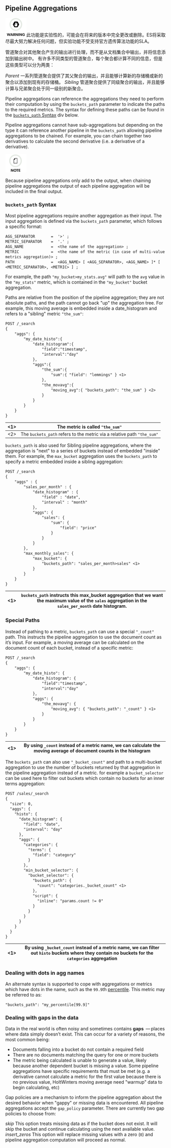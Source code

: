## Pipeline Aggregations

![Warning](/images/icons/warning.png)此功能是实验性的，可能会在将来的版本中完全更改或删除。ES将采取尽最大努力解决任何问题，但实验功能不受支持官方遗传算法功能的SLA。

管道聚合对其他聚合产生的输出进行处理，而不是从文档集合中输出，并将信息添加到输出树中。 有许多不同类型的管道聚合，每个聚合都计算不同的信息，但是这些类型可以分为两类：

_Parent_
    一系列管道聚合提供了其父聚合的输出，并且能够计算新的存储桶或新的聚合以添加到现有的存储桶。
_Sibling_
    管道聚合提供了同级聚合的输出，并且能够计算与兄弟聚合处于同一级别的新聚合。

Pipeline aggregations can reference the aggregations they need to perform their computation by using the `buckets_path` parameter to indicate the paths to the required metrics. The syntax for defining these paths can be found in the [`buckets_path` Syntax](search-aggregations-pipeline.html#buckets-path-syntax) div below.

Pipeline aggregations cannot have sub-aggregations but depending on the type it can reference another pipeline in the `buckets_path` allowing pipeline aggregations to be chained. For example, you can chain together two derivatives to calculate the second derivative (i.e. a derivative of a derivative).

![Note](/images/icons/note.png)

Because pipeline aggregations only add to the output, when chaining pipeline aggregations the output of each pipeline aggregation will be included in the final output.

### `buckets_path` Syntax

Most pipeline aggregations require another aggregation as their input. The input aggregation is defined via the `buckets_path` parameter, which follows a specific format:
    
    
    AGG_SEPARATOR       =  '>' ;
    METRIC_SEPARATOR    =  '.' ;
    AGG_NAME            =  <the name of the aggregation> ;
    METRIC              =  <the name of the metric (in case of multi-value metrics aggregation)> ;
    PATH                =  <AGG_NAME> [ <AGG_SEPARATOR>, <AGG_NAME> ]* [ <METRIC_SEPARATOR>, <METRIC> ] ;

For example, the path `"my_bucket>my_stats.avg"` will path to the `avg` value in the `"my_stats"` metric, which is contained in the `"my_bucket"` bucket aggregation.

Paths are relative from the position of the pipeline aggregation; they are not absolute paths, and the path cannot go back "up" the aggregation tree. For example, this moving average is embedded inside a date_histogram and refers to a "sibling" metric `"the_sum"`:
    
    
    POST /_search
    {
        "aggs": {
            "my_date_histo":{
                "date_histogram":{
                    "field":"timestamp",
                    "interval":"day"
                },
                "aggs":{
                    "the_sum":{
                        "sum":{ "field": "lemmings" } <1>
                    },
                    "the_movavg":{
                        "moving_avg":{ "buckets_path": "the_sum" } <2>
                    }
                }
            }
        }
    }

<1>| The metric is called `"the_sum"`    
---|---    
<2>| The `buckets_path` refers to the metric via a relative path `"the_sum"`  
  
`buckets_path` is also used for Sibling pipeline aggregations, where the aggregation is "next" to a series of buckets instead of embedded "inside" them. For example, the `max_bucket` aggregation uses the `buckets_path` to specify a metric embedded inside a sibling aggregation:
    
    
    POST /_search
    {
        "aggs" : {
            "sales_per_month" : {
                "date_histogram" : {
                    "field" : "date",
                    "interval" : "month"
                },
                "aggs": {
                    "sales": {
                        "sum": {
                            "field": "price"
                        }
                    }
                }
            },
            "max_monthly_sales": {
                "max_bucket": {
                    "buckets_path": "sales_per_month>sales" <1>
                }
            }
        }
    }

<1>| `buckets_path` instructs this max_bucket aggregation that we want the maximum value of the `sales` aggregation in the `sales_per_month` date histogram.     
---|---  
  
### Special Paths

Instead of pathing to a metric, `buckets_path` can use a special `"_count"` path. This instructs the pipeline aggregation to use the document count as it’s input. For example, a moving average can be calculated on the document count of each bucket, instead of a specific metric:
    
    
    POST /_search
    {
        "aggs": {
            "my_date_histo": {
                "date_histogram": {
                    "field":"timestamp",
                    "interval":"day"
                },
                "aggs": {
                    "the_movavg": {
                        "moving_avg": { "buckets_path": "_count" } <1>
                    }
                }
            }
        }
    }

<1>| By using `_count` instead of a metric name, we can calculate the moving average of document counts in the histogram     
---|---  
  
The `buckets_path` can also use `"_bucket_count"` and path to a multi-bucket aggregation to use the number of buckets returned by that aggregation in the pipeline aggregation instead of a metric. for example a `bucket_selector` can be used here to filter out buckets which contain no buckets for an inner terms aggregation:
    
    
    POST /sales/_search
    {
      "size": 0,
      "aggs": {
        "histo": {
          "date_histogram": {
            "field": "date",
            "interval": "day"
          },
          "aggs": {
            "categories": {
              "terms": {
                "field": "category"
              }
            },
            "min_bucket_selector": {
              "bucket_selector": {
                "buckets_path": {
                  "count": "categories._bucket_count" <1>
                },
                "script": {
                  "inline": "params.count != 0"
                }
              }
            }
          }
        }
      }
    }

<1>| By using `_bucket_count` instead of a metric name, we can filter out `histo` buckets where they contain no buckets for the `categories` aggregation     
---|---  
  
### Dealing with dots in agg names

An alternate syntax is supported to cope with aggregations or metrics which have dots in the name, such as the `99.9`th [percentile](search-aggregations-metrics-percentile-aggregation.html). This metric may be referred to as:
    
    
    "buckets_path": "my_percentile[99.9]"

### Dealing with gaps in the data

Data in the real world is often noisy and sometimes contains **gaps**  — places where data simply doesn’t exist. This can occur for a variety of reasons, the most common being:

  * Documents falling into a bucket do not contain a required field 
  * There are no documents matching the query for one or more buckets 
  * The metric being calculated is unable to generate a value, likely because another dependent bucket is missing a value. Some pipeline aggregations have specific requirements that must be met (e.g. a derivative cannot calculate a metric for the first value because there is no previous value, HoltWinters moving average need "warmup" data to begin calculating, etc) 



Gap policies are a mechanism to inform the pipeline aggregation about the desired behavior when "gappy" or missing data is encountered. All pipeline aggregations accept the `gap_policy` parameter. There are currently two gap policies to choose from:

_skip_
     This option treats missing data as if the bucket does not exist. It will skip the bucket and continue calculating using the next available value. 
_insert_zeros_
     This option will replace missing values with a zero (`0`) and pipeline aggregation computation will proceed as normal. 
